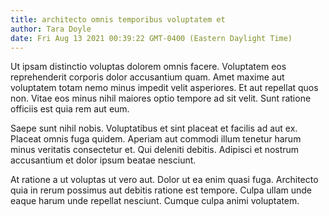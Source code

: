 ```yaml
---
title: architecto omnis temporibus voluptatem et
author: Tara Doyle
date: Fri Aug 13 2021 00:39:22 GMT-0400 (Eastern Daylight Time)
---
```

Ut ipsam distinctio voluptas dolorem omnis facere. Voluptatem eos reprehenderit corporis dolor accusantium quam. Amet maxime aut voluptatem totam nemo minus impedit velit asperiores. Et aut repellat quos non. Vitae eos minus nihil maiores optio tempore ad sit velit. Sunt ratione officiis est quia rem aut eum.

 Saepe sunt nihil nobis. Voluptatibus et sint placeat et facilis ad aut ex. Placeat omnis fuga quidem. Aperiam aut commodi illum tenetur harum minus veritatis consectetur et. Qui deleniti debitis. Adipisci et nostrum accusantium et dolor ipsum beatae nesciunt.

 At ratione a ut voluptas ut vero aut. Dolor ut ea enim quasi fuga. Architecto quia in rerum possimus aut debitis ratione est tempore. Culpa ullam unde eaque harum unde repellat nesciunt. Cumque culpa animi voluptatem.